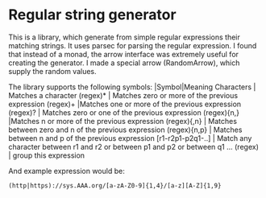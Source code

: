 Regular string generator
========================

This is a library, which generate from simple regular expressions their matching strings. It uses parsec for parsing the regular expression. I found that instead of a monad, the arrow interface was extremely useful for creating the generator. I made a special arrow (RandomArrow), which supply the random values.

The library supports the following symbols:
|Symbol|Meaning
Characters | Matches a character
(regex)\* | Matches zero or more of the previous expression
(regex)+ |Matches one or more of the previous expression
(regex)? | Matches zero or one of the previous expression 
(regex){n,} |Matches n or more of the previous expression 
(regex){,n} | Matches between zero and n of the previous expression
(regex){n,p} | Matches between n and p of the previous expression
[r1-r2p1-p2q1-..] | Match any character between r1 and r2 or between p1 and p2 or between q1 ...
(regex) | group this expression 

And example expression would be:

    (http|https)://sys.AAA.org/[a-zA-Z0-9]{1,4}/[a-z][A-Z]{1,9}
